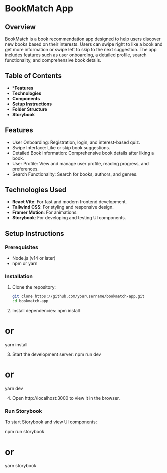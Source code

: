 # BookMatch App

## Overview

BookMatch is a book recommendation app designed to help users discover new books based on their interests. Users can swipe right to like a book and get more information or swipe left to skip to the next suggestion. The app includes features such as user onboarding, a detailed profile, search functionality, and comprehensive book details.

## Table of Contents
- ***Features**
- **Technologies**
- **Components**
- **Setup Instructions**
- **Folder Structure**
- **Storybook**
  
## Features
* User Onboarding: Registration, login, and interest-based quiz.
* Swipe Interface: Like or skip book suggestions.
* Detailed Book Information: Comprehensive book details after liking a book.
* User Profile: View and manage user profile, reading progress, and preferences.
* Search Functionality: Search for books, authors, and genres.

## Technologies Used

- **React Vite**: For fast and modern frontend development.
- **Tailwind CSS**: For styling and responsive design.
- **Framer Motion**: For animations.
- **Storybook**: For developing and testing UI components.

## Setup Instructions

### Prerequisites

- Node.js (v14 or later)
- npm or yarn

### Installation

1. Clone the repository:
   ```bash
   git clone https://github.com/yourusername/bookmatch-app.git
   cd bookmatch-app


2. Install dependencies:
npm install
# or
yarn install

3. Start the development server:
npm run dev
# or
yarn dev

4. Open http://localhost:3000 to view it in the browser.

### Run Storybook
To start Storybook and view UI components:

npm run storybook
# or
yarn storybook

